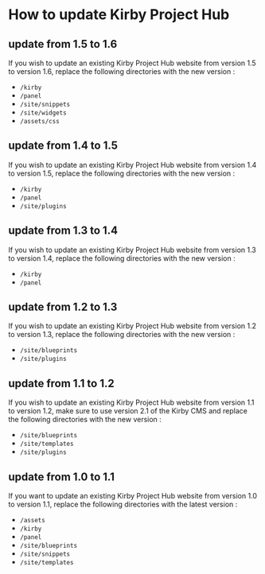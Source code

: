 # How to update Kirby Project Hub

## update from 1.5 to 1.6

If you wish to update an existing Kirby Project Hub website from version 1.5 to version 1.6, replace the following directories with the new version : 

- `/kirby`
- `/panel`
- `/site/snippets`
- `/site/widgets`
- `/assets/css`

## update from 1.4 to 1.5

If you wish to update an existing Kirby Project Hub website from version 1.4 to version 1.5, replace the following directories with the new version : 

- `/kirby`
- `/panel`
- `/site/plugins`

## update from 1.3 to 1.4

If you wish to update an existing Kirby Project Hub website from version 1.3 to version 1.4, replace the following directories with the new version : 

- `/kirby`
- `/panel`


## update from 1.2 to 1.3

If you wish to update an existing Kirby Project Hub website from version 1.2 to version 1.3, replace the following directories with the new version : 

- `/site/blueprints`
- `/site/plugins`


## update from 1.1 to 1.2

If you wish to update an existing Kirby Project Hub website from version 1.1 to version 1.2, make sure to use version 2.1 of the Kirby CMS and replace the following directories with the new version : 

- `/site/blueprints`
- `/site/templates`
- `/site/plugins`


## update from 1.0 to 1.1

If you want to update an existing Kirby Project Hub website from version 1.0 to version 1.1, replace the following directories with the latest version :

- `/assets`
- `/kirby`
- `/panel`
- `/site/blueprints`
- `/site/snippets`
- `/site/templates`
